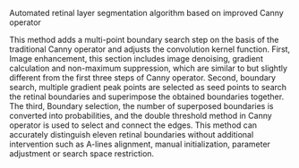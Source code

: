  Automated retinal layer segmentation algorithm based on improved Canny operator


This method adds a multi-point boundary search step on the basis of the traditional Canny operator and adjusts the convolution kernel function. First, Image enhancement, this section includes image denoising, gradient calculation and non-maximum suppression, which are similar to but slightly different from the first three steps of Canny operator. Second, boundary search, multiple gradient peak points are selected as seed points to search the retinal boundaries and superimpose the obtained boundaries together. The third, Boundary selection, the number of superposed boundaries is converted into probabilities, and the double threshold method in Canny operator is used to select and connect the edges. This method can accurately distinguish eleven retinal boundaries without additional intervention such as A-lines alignment, manual initialization, parameter adjustment or search space restriction. 
